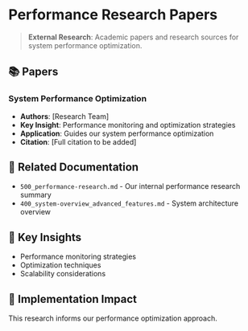 <!-- MODULE_REFERENCE: 400_performance-optimization-guide_additional_resources.md -->
<!-- MODULE_REFERENCE: 400_performance-optimization-guide_optimization_strategies.md -->
<!-- MODULE_REFERENCE: 400_system-overview_system_architecture_macro_view.md -->
<!-- MODULE_REFERENCE: 400_performance-optimization-guide.md -->
# Performance Research Papers

> **External Research**: Academic papers and research sources for system performance optimization.

## 📚 **Papers**

### **System Performance Optimization**
- **Authors**: [Research Team]
- **Key Insight**: Performance monitoring and optimization strategies
- **Application**: Guides our system performance optimization
- **Citation**: [Full citation to be added]

## 🔗 **Related Documentation**
- `500_performance-research.md` - Our internal performance research summary
- `400_system-overview_advanced_features.md` - System architecture overview

## 📖 **Key Insights**
- Performance monitoring strategies
- Optimization techniques
- Scalability considerations

## 🎯 **Implementation Impact**
This research informs our performance optimization approach.
